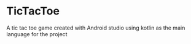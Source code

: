 # TicTacToe
A tic tac toe game created with Android studio using kotlin as the main language for the project
